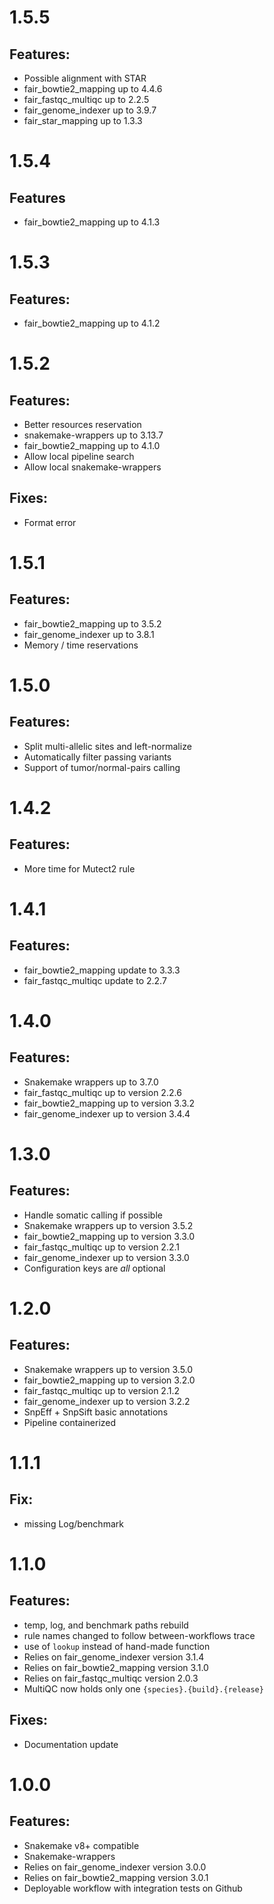 # 1.5.5

## Features:

* Possible alignment with STAR
* fair_bowtie2_mapping up to 4.4.6
* fair_fastqc_multiqc up to 2.2.5
* fair_genome_indexer up to 3.9.7
* fair_star_mapping up to 1.3.3


# 1.5.4

## Features

* fair_bowtie2_mapping up to 4.1.3

# 1.5.3

## Features:

* fair_bowtie2_mapping up to 4.1.2

# 1.5.2

## Features:

* Better resources reservation
* snakemake-wrappers up to 3.13.7
* fair_bowtie2_mapping up to 4.1.0
* Allow local pipeline search
* Allow local snakemake-wrappers

## Fixes:

* Format error

# 1.5.1

## Features:

* fair_bowtie2_mapping up to 3.5.2
* fair_genome_indexer up to 3.8.1
* Memory / time reservations

# 1.5.0

## Features:

* Split multi-allelic sites and left-normalize
* Automatically filter passing variants
* Support of tumor/normal-pairs calling

# 1.4.2

## Features:

* More time for Mutect2 rule

# 1.4.1

## Features:

* fair_bowtie2_mapping update to 3.3.3
* fair_fastqc_multiqc update to 2.2.7

# 1.4.0

## Features:

* Snakemake wrappers up to 3.7.0
* fair_fastqc_multiqc up to version 2.2.6
* fair_bowtie2_mapping up to version 3.3.2
* fair_genome_indexer up to version 3.4.4


# 1.3.0

## Features:

* Handle somatic calling if possible
* Snakemake wrappers up to version 3.5.2
* fair_bowtie2_mapping up to version 3.3.0
* fair_fastqc_multiqc up to version 2.2.1
* fair_genome_indexer up to version 3.3.0
* Configuration keys are *all* optional

# 1.2.0

## Features:

* Snakemake wrappers up to version 3.5.0
* fair_bowtie2_mapping up to version 3.2.0
* fair_fastqc_multiqc up to version 2.1.2
* fair_genome_indexer up to version 3.2.2
* SnpEff + SnpSift basic annotations
* Pipeline containerized

# 1.1.1

## Fix:

* missing Log/benchmark

# 1.1.0

## Features:

* temp, log, and benchmark paths rebuild
* rule names changed to follow between-workflows trace
* use of `lookup` instead of hand-made function
* Relies on fair_genome_indexer version 3.1.4
* Relies on fair_bowtie2_mapping version 3.1.0
* Relies on fair_fastqc_multiqc version 2.0.3
* MultiQC now holds only one `{species}.{build}.{release}`

## Fixes:

* Documentation update

# 1.0.0

## Features:

* Snakemake v8+ compatible
* Snakemake-wrappers
* Relies on fair_genome_indexer version 3.0.0
* Relies on fair_bowtie2_mapping version 3.0.1
* Deployable workflow with integration tests on Github
